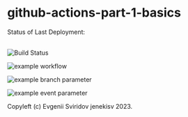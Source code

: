 # github-actions-part-1-basics

Status of Last Deployment:<br><br>

![Build Status](https://github.com/jenekisv/github-actions-part-1-basics/workflows/My-GitHubActions-Basics/badge.svg)<br>

![example workflow](https://github.com/jenekisv/github-actions-part-1-basics/workflows/My-GitHubActions-Basics/badge.svg?event=push)<br>

![example branch parameter](https://github.com/jenekisv/github-actions-part-1-basics/actions/workflows/my-basics.yml/badge.svg?branch=main)<br>

![example event parameter](https://github.com/jenekisv/github-actions-part-1-basics/actions/workflows/my-basics.yml/badge.svg?event=push)<br>

Copyleft (c) Evgenii Sviridov jenekisv 2023.

